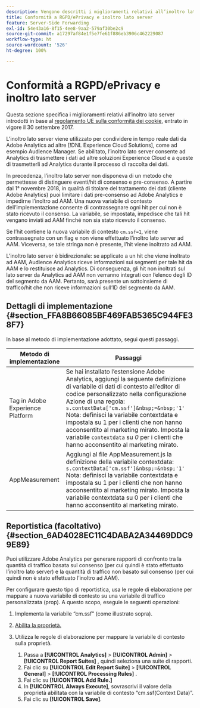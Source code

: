 ```yaml
---
description: Vengono descritti i miglioramenti relativi all’inoltro lato server necessari in base al regolamento UE sulla conformità dei cookie.
title: Conformità a RGPD/ePrivacy e inoltro lato server
feature: Server-Side Forwarding
exl-id: 54e43a16-8f15-4ee8-9aa2-579af30be2c9
source-git-commit: a17297af84e1f5e7fe61f886eb3906c462229087
workflow-type: ht
source-wordcount: '526'
ht-degree: 100%

---
```


# Conformità a RGPD/ePrivacy e inoltro lato server

Questa sezione specifica i miglioramenti relativi all’inoltro lato server introdotti in base al [regolamento UE sulla conformità dei cookie](https://wikis.ec.europa.eu/display/WEBGUIDE/04.+Cookies+and+similar+technologies), entrato in vigore il 30 settembre 2017.

L’inoltro lato server viene utilizzato per condividere in tempo reale dati da Adobe Analytics ad altre [!DNL Experience Cloud Solutions], come ad esempio Audience Manager. Se abilitato, l’inoltro lato server consente ad Analytics di trasmettere i dati ad altre soluzioni Experience Cloud e a queste di trasmetterli ad Analytics durante il processo di raccolta dei dati.

In precedenza, l’inoltro lato server non disponeva di un metodo che permettesse di distinguere eventi/hit di consenso e pre-consenso. A partire dal 1° novembre 2018, in qualità di titolare del trattamento dei dati (cliente Adobe Analytics) puoi limitare i dati pre-consenso ad Adobe Analytics e impedirne l’inoltro ad AAM. Una nuova variabile di contesto dell’implementazione consente di contrassegnare ogni hit per cui non è stato ricevuto il consenso. La variabile, se impostata, impedisce che tali hit vengano inviati ad AAM finché non sia stato ricevuto il consenso.

Se l’hit contiene la nuova variabile di contesto `cm.ssf=1`, viene contrassegnato con un flag e non viene effettuato l’inoltro lato server ad AAM. Viceversa, se tale stringa non è presente, l’hit viene inoltrato ad AAM.

L’inoltro lato server è bidirezionale: se applicato a un hit che viene inoltrato ad AAM, Audience Analytics riceve informazioni sui segmenti per tale hit da AAM e lo restituisce ad Analytics. Di conseguenza, gli hit non inoltrati sul lato server da Analytics ad AAM non verranno integrati con l’elenco degli ID del segmento da AAM. Pertanto, sarà presente un sottoinsieme di traffico/hit che non riceve informazioni sull’ID del segmento da AAM.

## Dettagli di implementazione {#section_FFA8B66085BF469FAB5365C944FE38F7}

In base al metodo di implementazione adottato, segui questi passaggi.

| Metodo di implementazione | Passaggi |
|--- |--- |
| Tag in Adobe Experience Platform | Se hai installato l’estensione Adobe Analytics, aggiungi la seguente definizione di variabile di dati di contesto all’editor di codice personalizzato nella configurazione Azione di una regola: <br/>`s.contextData['cm.ssf']&nbsp;=&nbsp;'1' ` <br/>Nota: definisci la variabile contextdata e impostala su 1 per i clienti che non hanno acconsentito al marketing mirato. Imposta la variabile `contextdata` su *0* per i clienti che hanno acconsentito al marketing mirato. |
| AppMeasurement | Aggiungi al file AppMeasurement.js la definizione della variabile contextdata: <br/>`s.contextData['cm.ssf']&nbsp;=&nbsp;'1' ` <br/>Nota: definisci la variabile contextdata e impostala su 1 per i clienti che non hanno acconsentito al marketing mirato. Imposta la variabile contextdata su 0 per i clienti che hanno acconsentito al marketing mirato. |

## Reportistica (facoltativo) {#section_6AD4028EC11C4DABA2A34469DDC99E89}

Puoi utilizzare Adobe Analytics per generare rapporti di confronto tra la quantità di traffico basata sul consenso (per cui quindi è stato effettuato l’inoltro lato server) e la quantità di traffico non basato sul consenso (per cui quindi non è stato effettuato l’inoltro ad AAM).

Per configurare questo tipo di reportistica, usa le regole di elaborazione per mappare a nuova variabile di contesto su una variabile di traffico personalizzata (prop). A questo scopo, eseguie le seguenti operazioni:

1. Implementa la variabile “cm.ssf” (come illustrato sopra).
1. [Abilita la proprietà.](/help/admin/admin/c-manage-report-suites/c-edit-report-suites/c-traffic-variables/traffic-var.md)
1. Utilizza le regole di elaborazione per mappare la variabile di contesto sulla proprietà.

   1. Passa a  **[!UICONTROL Analytics]** > **[!UICONTROL Admin]** > **[!UICONTROL Report Suites]** , quindi seleziona una suite di rapporti.
   1. Fai clic su **[!UICONTROL Edit Report Suite]** > **[!UICONTROL General]** > **[!UICONTROL Processing Rules]** .
   1. Fai clic su **[!UICONTROL Add Rule.]**
   1. In **[!UICONTROL Always Execute]**, sovrascrivi il valore della proprietà abilitata con la variabile di contesto “cm.ssf(Context Data)”.
   1. Fai clic su **[!UICONTROL Save]**.
